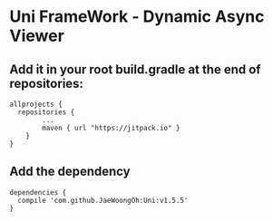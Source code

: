 # Uni FrameWork - Dynamic Async Viewer

## Add it in your root build.gradle at the end of repositories:
```
allprojects {
  repositories {
		...
		maven { url "https://jitpack.io" }
	}
}
```

## Add the dependency
```
dependencies {
  compile 'com.github.JaeWoongOh:Uni:v1.5.5'
}
```


